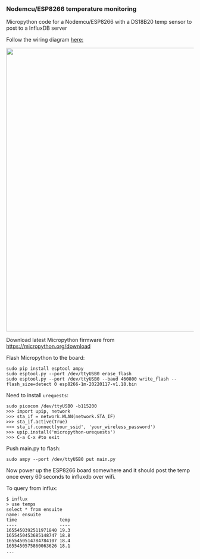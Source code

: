 ### Nodemcu/ESP8266 temperature monitoring
Micropython code for a Nodemcu/ESP8266 with a DS18B20 temp sensor to post to a InfluxDB server

Follow the wiring diagram [here:](https://randomnerdtutorials.com/micropython-ds18b20-esp32-esp8266/)

<img src="https://i0.wp.com/randomnerdtutorials.com/wp-content/uploads/2019/06/ds18b20_esp8266_single_normal_F.png?w=559&quality=100&strip=all&ssl=1" width="599" height="763">

Download latest Micropython firmware from https://micropython.org/download

Flash Micropython to the board:
```
sudo pip install esptool ampy
sudo esptool.py --port /dev/ttyUSB0 erase_flash
sudo esptool.py --port /dev/ttyUSB0 --baud 460800 write_flash --flash_size=detect 0 esp8266-1m-20220117-v1.18.bin
```
Need to install `urequests`:
```
sudo picocom /dev/ttyUSB0 -b115200
>>> import upip, network
>>> sta_if = network.WLAN(network.STA_IF)
>>> sta_if.active(True)
>>> sta_if.connect(your_ssid', 'your_wireless_password')
>>> upip.install('micropython-urequests')
>>> C-a C-x #to exit
```

Push main.py to flash:
```
sudo ampy --port /dev/ttyUSB0 put main.py
```

Now power up the ESP8266 board somewhere and it should post the temp once every 60 seconds to influxdb over wifi.


To query from influx:
```
$ influx
> use temps
select * from ensuite
name: ensuite
time                temp
----                ----
1655450392511971840 19.3
1655450453685148747 18.8
1655450514784784107 18.4
1655450575860063626 18.1
...
```


